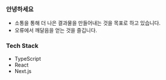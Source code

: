 ### 안녕하세요
- 소통을 통해 더 나은 결과물을 만들어내는 것을 목표로 하고 있습니다. 
- 오류에서 깨달음을 얻는 것을 즐깁니다.


### Tech Stack
- TypeScript
- React
- Next.js

